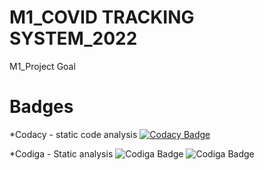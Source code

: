 # M1_COVID TRACKING SYSTEM_2022
M1_Project Goal



# Badges

*Codacy - static code analysis
[![Codacy Badge](https://app.codacy.com/project/badge/Grade/9c701dc773cc416daecbe747d6f7c61a)](https://www.codacy.com/gh/Abiramikoperundevi/M1_Project_2022/dashboard?utm_source=github.com&amp;utm_medium=referral&amp;utm_content=Abiramikoperundevi/M1_Project_2022&amp;utm_campaign=Badge_Grade)

*Codiga - Static analysis
![Codiga Badge](https://api.codiga.io/project/32085/score/svg)
![Codiga Badge](https://api.codiga.io/project/32085/status/svg)
